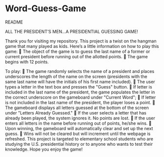# Word-Guess-Game
README

ALL THE PRESIDENT’S MEN…A PRESIDENTIAL GUESSING GAME!

Thank you for visiting my repository. This project is a twist on the hangman game that many played as kids.  Here’s a little information on how to play this game:
	The object of the game is to guess the last name of a former or current president before running out of the allotted points. 
	The game begins with 12 points.

To play:
	The game randomly selects the name of a president and places underscores the length of the name on the screen (presidents with the same last name will have the initials of his first name included).
	The user types a letter in the text box and presses the "Guess" button.
	If letter is included in the last name of the president, the game populates the letter in the correct underscore on the gameboard under "Current Word"; 
	If letter is not included in the last name of the president, the player loses a point.
	The gameboard displays all letters guessed at the bottom of the screen under "Letters Already Guessed."
	If the user selects a letter that has already been played, the system ignores it.  No points are lost. 
	If the user enters all letters in the name before running out of points, he/she wins.
	Upon winning, the gameboard will automatically clear and set up the next guess.
	Wins will not be cleared but will increment until the webpage is refreshed.
This project is targeted to elementary school students who are studying the U.S. presidential history or to anyone who wants to test their knowledge.
Hope you enjoy the game!


